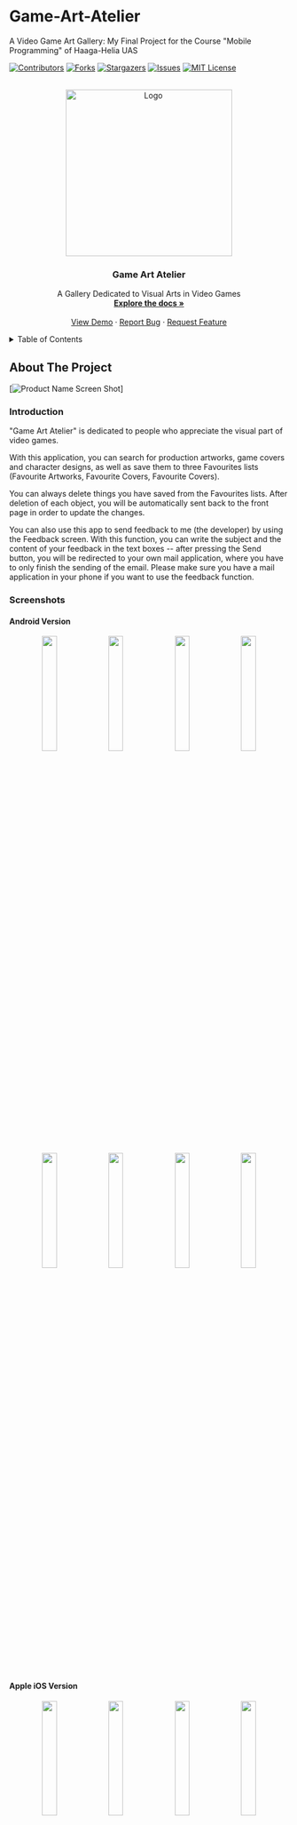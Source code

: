 # Game-Art-Atelier
A Video Game Art Gallery: My Final Project for the Course "Mobile Programming" of Haaga-Helia UAS

<div id="top"></div>
<!--
*** Thanks for checking out the Best-README-Template. If you have a suggestion
*** that would make this better, please fork the repo and create a pull request
*** or simply open an issue with the tag "enhancement".
*** Don't forget to give the project a star!
*** Thanks again! Now go create something AMAZING! :D
-->

<!-- PROJECT SHIELDS -->
<!--
*** I'm using markdown "reference style" links for readability.
*** Reference links are enclosed in brackets [ ] instead of parentheses ( ).
*** See the bottom of this document for the declaration of the reference variables
*** for contributors-url, forks-url, etc. This is an optional, concise syntax you may use.
*** https://www.markdownguide.org/basic-syntax/#reference-style-links
-->
[![Contributors][contributors-shield]][contributors-url]
[![Forks][forks-shield]][forks-url]
[![Stargazers][stars-shield]][stars-url]
[![Issues][issues-shield]][issues-url]
[![MIT License][license-shield]][license-url]



<!-- PROJECT LOGO -->
<br />
<div align="center">
  <a href="https://img.shields.io/github/stars/hffriman/Game-Art-Atelier">
    <img src="images/GameArtAtelier.png" alt="Logo" width="300" height="300">
  </a>
 </div>

<h3 align="center">Game Art Atelier</h3>

  <p align="center">
    A Gallery Dedicated to Visual Arts in Video Games
    <br />
    <a href="https://github.com/hffriman/Game-Art-Atelier"><strong>Explore the docs »</strong></a>
    <br />
    <br />
    <a href="https://expo.dev/@hffriman/Game-Art-Atelier">View Demo</a>
    ·
    <a href="https://github.com/hffriman/Game-Art-Atelier/issues">Report Bug</a>
    ·
    <a href="https://github.com/hffriman/Game-Art-Atelier/issues">Request Feature</a>
  </p>
</div>



<!-- TABLE OF CONTENTS -->
<details>
  <summary>Table of Contents</summary>
  <ol>
    <li>
      <a href="#about-the-project">About The Project</a>
      <ul>
        <li><a href="#introduction">Introduction</a></li>
        <li><a href="#screenshots">Screenshots</a></li>
        <ul>
          <li><a href="#android-version">Android Version</a></li>
          <li><a href="#apple-ios-version">Apple iOS Version</a></li>
        </ul>
        <li><a href="#built-with">Built With</a></li>
      </ul>
    </li>
    <li>
      <a href="#getting-started">Getting Started</a>
      <ul>
        <li><a href="#prerequisites">Prerequisites</a></li>
        <li><a href="#installation">Installation</a></li>
      </ul>
    </li>
    <li><a href="#roadmap">Roadmap</a></li>
    <li><a href="#contributing">Contributing</a></li>
    <li><a href="#license">License</a></li>
    <li><a href="#contact">Contact</a></li>
  </ol>
</details>


<!-- ABOUT THE PROJECT -->
## About The Project

[![Product Name Screen Shot][product-screenshot]]

### Introduction

"Game Art Atelier" is dedicated to people who appreciate the visual part of video games.

With this application, you can search for production artworks, game covers and character designs, as well as save them to three Favourites lists (Favourite Artworks, Favourite Covers, Favourite Covers). 

You can always delete things you have saved from the Favourites lists. After deletion of each object, you will be automatically sent back to the front page in order to update the changes.

You can also use this app to send feedback to me (the developer) by using the Feedback screen. With this function, you can write the subject and the content of your feedback in the text boxes -- after pressing the Send button, you will be redirected to your own mail application, where you have to only finish the sending of the email. Please make sure you have a mail application in your phone if you want to use the feedback function.


### Screenshots

#### Android Version
<div align="center">
   <img src="images/android-screenshot-1.jpg" width="23%" height="23%">
   <img src="images/android-screenshot-2.jpg" width="23%" height="23%">
   <img src="images/android-screenshot-3.jpg" width="23%" height="23%">   
   <img src="images/android-screenshot-4.jpg" width="23%" height="23%">
 </div>
 <br>
 <br>
 <div align="center">
   <img src="images/android-screenshot-5.jpg" width="23%" height="23%">
   <img src="images/android-screenshot-6.jpg" width="23%" height="23%">
   <img src="images/android-screenshot-7.jpg" width="23%" height="23%">
   <img src="images/android-screenshot-8.jpg" width="23%" height="23%">
</div>
<br>
<br>

#### Apple iOS Version
<div align="center">
   <img src="images/ios-screenshot-1.jpg" width="23%" height="23%">
   <img src="images/ios-screenshot-2.jpg" width="23%" height="23%">
   <img src="images/ios-screenshot-3.jpg" width="23%" height="23%">   
   <img src="images/ios-screenshot-4.jpg" width="23%" height="23%">
 </div>
 <br>
 <br>
 <div align="center">
   <img src="images/ios-screenshot-5.jpg" width="23%" height="23%">
   <img src="images/ios-screenshot-6.jpg" width="23%" height="23%">
   <img src="images/ios-screenshot-7.jpg" width="23%" height="23%">
    <img src="images/ios-screenshot-8.jpg" width="23%" height="23%">
 </div>
<br>
<br>
<br>

   
### Built With

* [React.js](https://reactjs.org/)
* [React Native](https://reactnative.dev/)
* [Expo](https://expo.dev/)
* [IGDB](https://api-docs.igdb.com/#about)

<p align="right">(<a href="#top">back to top</a>)</p>



<!-- GETTING STARTED -->
## Getting Started

### Prerequisites

If you want to run this project in your app, there are things you have to do first:

**1. IGDB API (for API fetching):**
  - You must create a Twitch account and register your own app in order to get your own **Client ID** and **Client Secret**
  - With Cliend ID and Client Secret, you will get your own **Access Token** and **Token Type**
  - All the necessary instructions are here: https://api-docs.igdb.com/#account-creation

**2. Expo app (for using the app in your phone)**
  - Install the Expo app to your phone
  - Google Play (Android) and App Store (iOS)   

**3. Expo Cli (for making the app usable from your phone)**
  - Install the Expo Cli in your computer from the command line <br> <br>
     ```sh
     npm install –g expo-cli
     ```
### Installation

1. Clone the repository
   ```sh
   git clone https://github.com/hffriman/Game-Art-Atelier.git
   ```
2. Install NPM packages
   ```sh
   npm install
   ```
3. Create a file .env in the root of your project and add these inside of it:
    ```
    TWITCH_CLIENT_ID = YOUR CLIENT ID
    TWITCH_AUTHORIZATION = YOUR TOKEN TYPE YOUR CLIENT SECRET
    ```
4. Replace YOUR CLIENT ID, YOUR TOKEN TYPE and YOUR CLIENT SECRET with the values you are granted: <br>
   * **Tip 1: The Token Type's First Letter Must Be In Capital (example: bearer -> Bearer)** <br>
   * **Tip 2: There Must Be Space Between Token Type and the Client Secret (only one space)** <br>

5. Launch the app when you are ready:
    ```sh
    npm start
    ```

<p align="right">(<a href="#top">back to top</a>)</p>


<!-- ROADMAP -->
## Roadmap

See the [open issues](https://github.com/github_username/repo_name/issues) for a full list of proposed features (and known issues).

<p align="right">(<a href="#top">back to top</a>)</p>



<!-- CONTRIBUTING -->
## Contributing

If you have any ideas or interests regarding the enhancement of this project, feel free to fork the repository and create a pull request. 
You can also simply open an issue with the tag "enhancement". Your contribution will always be appreciated in any shape or form!

1. Fork the Project
2. Create your Feature Branch (`git checkout -b feature/AmazingFeature`)
3. Commit your Changes (`git commit -m 'Add some AmazingFeature'`)
4. Push to the Branch (`git push origin feature/AmazingFeature`)
5. Open a Pull Request

<p align="right">(<a href="#top">back to top</a>)</p>



<!-- LICENSE -->
## License

Distributed under the MIT License. See `LICENSE.txt` for more information.

<p align="right">(<a href="#top">back to top</a>)</p>



<!-- CONTACT -->
## Contact

Henry Friman
  * Twitter: [@hhhfennec](https://twitter.com/@hfffennec)
  * Mail: henfriman.second@gmail.com
  * Link to My Profile: [https://github.com/hffriman](https://github.com/hffriman)
  * Link to this project: [https://github.com/hffriman/Game-Art-Atelier](https://github.com/hffriman/Game-Art-Atelier)

<p align="right">(<a href="#top">back to top</a>)</p>



<!-- MARKDOWN LINKS & IMAGES -->
<!-- https://www.markdownguide.org/basic-syntax/#reference-style-links -->
[contributors-shield]: https://img.shields.io/github/contributors/hffriman/Game-Art-Atelier.svg?style=for-the-badge
[contributors-url]: https://github.com/hffriman/Game-Art-Atelier/graphs/contributors
[forks-shield]: https://img.shields.io/github/forks/hffriman/Game-Art-Atelier.svg?style=for-the-badge
[forks-url]: https://github.com/hffriman/Game-Art-Atelier/network/members
[stars-shield]: https://img.shields.io/github/stars/hffriman/Game-Art-Atelier.svg?style=for-the-badge
[stars-url]: https://github.com/hffriman/Game-Art-Atelier/stargazers
[issues-shield]: https://img.shields.io/github/issues/hffriman/Game-Art-Atelier.svg?style=for-the-badge
[issues-url]: https://github.com/hffriman/Game-Art-Atelier/issues
[license-shield]: https://img.shields.io/github/license/hffriman/Game-Art-Atelier.svg?style=for-the-badge
[license-url]: https://github.com/hffriman/Game-Art-Atelier/blob/master/LICENSE.txt
[product-screenshot]: images/screenshot.png
